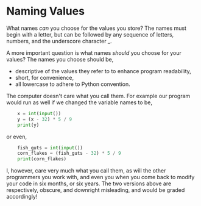 # Naming Values

What names _can_ you choose for the values you store? The names must
begin with a letter, but can be followed by any sequence of letters,
numbers, and the underscore character \_.

A more important question is what names _should_ you choose for your
values? The names you choose should be,

-   descriptive of the values they refer to to enhance program
    readability,
-   short, for convenience,
-   all lowercase to adhere to Python convention.

The computer doesn't care what you call them. For example our program
would run as well if we changed the variable names to be,

```python
    x = int(input())
    y = (x - 32) * 5 / 9
    print(y)
```

or even,

```python
    fish_guts = int(input())
    corn_flakes = (fish_guts - 32) * 5 / 9
    print(corn_flakes)
```

I, however, care very much what you call them, as will the other
programmers you work with, and even you when you come back to modify
your code in six months, or six years. The two versions above are
respectively, obscure, and downright misleading, and would be graded
accordingly!
